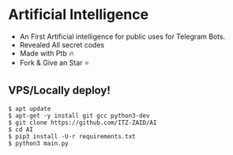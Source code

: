 # Artificial Intelligence

- An First Artificial intelligence for public uses for Telegram Bots.
- Revealed All secret codes
- Made with Ptb 🔥
- Fork & Give an Star ⭐


## VPS/Locally deploy!
```console
$ apt update
$ apt-get -y install git gcc python3-dev
$ git clone https://github.com/ITZ-ZAID/AI
$ cd AI
$ pip3 install -U-r requirements.txt
$ python3 main.py
```
